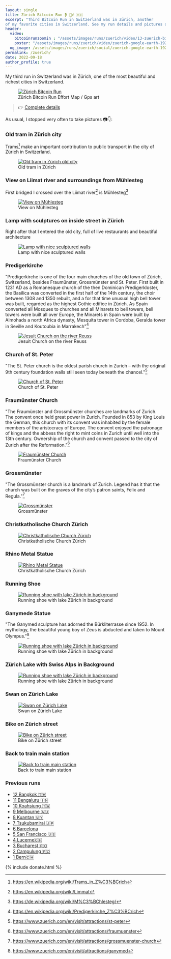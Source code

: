 ```yaml
---
layout: single
title: Zürich Bitcoin Run ₿ 🏃‍♂️ 🇨🇭
excerpt: "Third Bitcoin Run in Switzerland was in Zürich, another
of my favorite cities in Switzerland. See my run details and pictures of the best sights in town."
header:
  video:
    bitcoinrunzoomin : "/assets/images/runs/zuerich/video/13-zuerich-bitcoinruns-zoomin-1920x1080.m4v"
    poster: "/assets/images/runs/zuerich/video/zuerich-google-earth-1920x1080.jpg"
  og_image: /assets/images/runs/zuerich/social/zuerich-google-earth-1920x1080.jpg
permalink: /zuerich/
date: 2022-09-18
author_profile: true
---
```


My third run in Switzerland was in Zürich, one of the most beautiful and richest cities in Switzerland.

<figure class="image">
  <a href="https://connect.garmin.com/modern/activity/9630221438">
    <img src="/assets/images/runs/zuerich/post/garmin-printscreen.jpeg" alt="Zürich Bitcoin Run">
  </a>
  <figcaption>Zürich Bitcoin Run Effort Map / Gps art</figcaption>
</figure> 

> 👉 [Complete details](https://connect.garmin.com/modern/activity/9630221438)
>
As usual, I stopped very often to take pictures 📷👇:

### Old tram in Zürich city

Trams[^1] make an important contribution to public transport in the city of Zürich in Switzerland.

<figure class="image">
  <a href="/assets/images/runs/zuerich/city/1-1200x1600-old-tram-with-pin.jpeg">
    <img src="/assets/images/runs/zuerich/city/1-1200x1600-old-tram-with-pin.jpeg" alt="Old tram in Zürich old city">
  </a>
  <figcaption>Old tram in Zürich</figcaption>
</figure>

[^1]: <https://en.wikipedia.org/wiki/Trams_in_Z%C3%BCrich>

### View on Liimat river and surroundings from Mühlesteg

First bridged I crossed over the Liimat river[^2] is Mühlesteg[^3]

[^2]: <https://en.wikipedia.org/wiki/Limmat>

[^3]: <https://de.wikipedia.org/wiki/M%C3%BChlesteg/>

<figure class="image">
  <a href="/assets/images/runs/zuerich/city/2-1200x900-view-on-the-rathausbruecke-with-pin.jpeg">
    <img src="/assets/images/runs/zuerich/city/2-1200x900-view-on-the-rathausbruecke-with-pin.jpeg" alt="View on Mühlesteg">
  </a>
  <figcaption>View on Mühlesteg</figcaption>
</figure>

### Lamp with sculptures on inside street in Zürich

Right after that I entered the old city, full of live restaurants and beautiful architecture

<figure class="image">
  <a href="/assets/images/runs/zuerich/city/3-1200x1232-lamp-with-wall-sculpture-with-pin.jpeg">
    <img src="/assets/images/runs/zuerich/city/3-1200x1232-lamp-with-wall-sculpture-with-pin.jpeg" 
            alt="Lamp with nice sculptured walls">
  </a>
  <figcaption>Lamp with nice sculptured walls</figcaption>
</figure>

### Predigerkirche

"Predigerkirche is one of the four main churches of the old town of Zürich, Switzerland, besides Fraumünster,
Grossmünster and St. Peter. First built in 1231 AD as a Romanesque church of the then Dominican Predigerkloster, the
Basilica was converted in the first half of the 14th century, the choir between 1308 and 1350 rebuilt, and a for that
time unusual high bell tower was built, regarded as the highest Gothic edifice in Zürich. As Spain converted all Mosques
to churches and all Minarets to bell towers, bell towers were built all over Europe, the Minarets in Spain were built by
Almohads a north Africa dynasty, Mesquita tower in Cordoba, Geralda tower in Seville and Koutoubia in Marrakech"[^4]

[^4]: <https://en.wikipedia.org/wiki/Predigerkirche_Z%C3%BCrich>

<figure class="image">
  <a href="/assets/images/runs/zuerich/city/4-1200x900-predigerkirche-zuerich-with-pin.jpeg">
    <img src="/assets/images/runs/zuerich/city/4-1200x900-predigerkirche-zuerich-with-pin.jpeg" alt="Jesuit Church on the river Reuss">
  </a>
  <figcaption>Jesuit Church on the river Reuss</figcaption>
</figure>

### Church of St. Peter

"The St. Peter church is the oldest parish church in Zurich – with the original 9th century foundation walls still seen
today beneath the chancel."[^5]

<figure class="image">
  <a href="/assets/images/runs/zuerich/city/5-1200x900-church-of-st-peter-with-pin.jpeg">
    <img src="/assets/images/runs/zuerich/city/5-1200x900-church-of-st-peter-with-pin.jpeg" alt="Church of St. Peter">
  </a>
  <figcaption>Church of St. Peter</figcaption>
</figure>

[^5]: <https://www.zuerich.com/en/visit/attractions/st-peter>

### Fraumünster Church

"The Fraumünster and Grossmünster churches are landmarks of Zurich. The convent once held great power in Zurich. Founded
in 853 by King Louis the German, this church with its convent was inhabited by the female members of the aristocracy of
Europe. The convent enjoyed the patronage of kings and the abbess the right to mint coins in Zurich until well into the
13th century. Ownership of the church and convent passed to the city of Zurich after the Reformation."[^6]

[^6]: <https://www.zuerich.com/en/visit/attractions/fraumuenster>


<figure class="image">
  <a href="/assets/images/runs/zuerich/city/6-1200x900-fraumuenster-church-with-pin.jpeg">
    <img src="/assets/images/runs/zuerich/city/6-1200x900-fraumuenster-church-with-pin.jpeg" alt="Fraumünster Church">
  </a>
  <figcaption>Fraumünster Church</figcaption>
</figure>

### Grossmünster

"The Grossmünster church is a landmark of Zurich. Legend has it that the church was built on the graves of the city’s
patron saints, Felix and Regula."[^7]

<figure class="image">
  <a href="/assets/images/runs/zuerich/city/7-1200x900-grossmünster-with-pin.jpeg">
    <img src="/assets/images/runs/zuerich/city/7-1200x900-grossmünster-with-pin.jpeg" alt="Grossmünster">
  </a>
  <figcaption>Grossmünster</figcaption>
</figure>

[^7]: <https://www.zuerich.com/en/visit/attractions/grossmuenster-church>

### Christkatholische Church Zürich

<figure class="image">
  <a href="/assets/images/runs/zuerich/city/8-1200x1600-chirstkatholische-kirche-zurich-augustinerkirche-with-pin.jpeg">
    <img src="/assets/images/runs/zuerich/city/8-1200x1600-chirstkatholische-kirche-zurich-augustinerkirche-with-pin.jpeg" alt="Christkatholische Church Zürich">
  </a>
  <figcaption>Christkatholische Church Zürich</figcaption>
</figure>

### Rhino Metal Statue

<figure class="image">
  <a href="/assets/images/runs/zuerich/city/9-1200x900-rhino-metal-statue-with-pin.jpeg">
    <img src="/assets/images/runs/zuerich/city/9-1200x900-rhino-metal-statue-with-pin.jpeg" alt="Rhino Metal Statue">
  </a>
  <figcaption>Christkatholische Church Zürich</figcaption>
</figure>

### Running Shoe

<figure class="image">
  <a href="/assets/images/runs/zuerich/city/10-1200x900-running-shoe-with-pin.jpeg">
    <img src="/assets/images/runs/zuerich/city/10-1200x900-running-shoe-with-pin.jpeg" alt="Running shoe with lake Zürich in background">
  </a>
  <figcaption>Running shoe with lake Zürich in background</figcaption>
</figure>

### Ganymede Statue

"The Ganymed sculpture has adorned the Bürkliterrasse since 1952. In mythology, the beautiful young boy of Zeus is
abducted and taken to Mount Olympus."[^8]

<figure class="image">
  <a href="/assets/images/runs/zuerich/city/11-1200x900-ganymede-sculpture-with-pin.jpeg">
    <img src="/assets/images/runs/zuerich/city/11-1200x900-ganymede-sculpture-with-pin.jpeg" alt="Running shoe with lake Zürich in background">
  </a>
  <figcaption>Running shoe with lake Zürich in background</figcaption>
</figure>

[^8]: <https://www.zuerich.com/en/visit/attractions/ganymed>

### Zürich Lake with Swiss Alps in Background

<figure class="image">
  <a href="/assets/images/runs/zuerich/city/12-1200x900-zuerich-lake-with-alps-in-the-background-with-pin.jpeg">
    <img src="/assets/images/runs/zuerich/city/12-1200x900-zuerich-lake-with-alps-in-the-background-with-pin.jpeg" alt="Running shoe with lake Zürich in background">
  </a>
  <figcaption>Running shoe with lake Zürich in background</figcaption>
</figure>

### Swan on Zürich Lake

<figure class="image">
  <a href="/assets/images/runs/zuerich/city/13-1200x900-lake-swan-alsps-in-background-with-pin.jpeg">
    <img src="/assets/images/runs/zuerich/city/13-1200x900-lake-swan-alsps-in-background-with-pin.jpeg" alt="Swan on Zürich Lake">
  </a>
  <figcaption>Swan on Zürich Lake</figcaption>
</figure>

### Bike on Zürich street

<figure class="image">
  <a href="/assets/images/runs/zuerich/city/14-1200x900-bycicle-inside-streets-with-pin.jpeg">
    <img src="/assets/images/runs/zuerich/city/14-1200x900-bycicle-inside-streets-with-pin.jpeg" alt="Bike on Zürich street">
  </a>
  <figcaption>Bike on Zürich street</figcaption>
</figure>

### Back to train main station

<figure class="image">
  <a href="/assets/images/runs/zuerich/city/15-1200x900-back-to-main-railway-station-with-pin.jpeg">
    <img src="/assets/images/runs/zuerich/city/15-1200x900-back-to-main-railway-station-with-pin.jpeg" alt="Back to train main station">
  </a>
  <figcaption>Back to train main station</figcaption>
</figure>

### Previous runs

- [12 Bangkok️ 🇹🇭](/bangkok)
- [11 Bengaluru 🇮🇳](/bengaluru)
- [10 Koahsiung 🇹🇼](/kaohsiung)
- [9 Melbourne 🇦🇺](/melbourne)
- [8 Kuantan 🇲🇾](/kuantan)
- [7 Tsukubamirai 🇯🇵](/tsukubamirai)
- [6 Barcelona](/barcelona)
- [5 San Francisco 🇺🇸](/san-francisco)
- [4 Lucerne🇨🇭](/lucerne)
- [3 Bucharest 🇷🇴](/bucharest)
- [2 Campulung 🇷🇴](/campulung)
- [1 Bern🇨🇭](/bern)

{% include donate.html %}  
